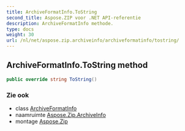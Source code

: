 ```yaml
---
title: ArchiveFormatInfo.ToString
second_title: Aspose.ZIP voor .NET API-referentie
description: ArchiveFormatInfo methode. 
type: docs
weight: 30
url: /nl/net/aspose.zip.archiveinfo/archiveformatinfo/tostring/
---
```

## ArchiveFormatInfo.ToString method

```csharp
public override string ToString()
```

### Zie ook

* class [ArchiveFormatInfo](../)
* naamruimte [Aspose.Zip.ArchiveInfo](../../archiveformatinfo/)
* montage [Aspose.Zip](../../../)


